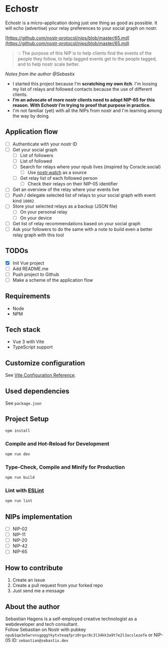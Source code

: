 # Echostr

Echostr is a micro-application doing just one thing as good as possible. It will echo (advertise) your relay preferences to your social graph on nostr.

[https://github.com/nostr-protocol/nips/blob/master/65.md](https://github.com/nostr-protocol/nips/blob/master/65.md)


> 💡 The purpose of this NIP is to help clients find the events of the people they follow, to help tagged events get to the people tagged, and to help nostr scale better.

*Notes from the author @Sebastix* 
* I started this project because I'm **scratching my own itch**. I'm loosing my list of relays and followed contacts because the use of different clients. 
* **I’m an advocate of more nostr clients need to adopt NIP-65 for this reason. With Echostr I’m trying to proof that purpose in practice.**
* I'm not familiar (yet) with all the NIPs from nostr and I'm learning among the way by doing.

## Application flow

- [ ] Authenticate with your nostr ID
- [ ] Get your social graph
    - [ ] List of followers
    - [ ] List of followed
    - [ ] Search for relays where your npub lives (inspired by Coracle.social)
      - [ ] Use [nostr.watch](http://nostr.watch) as a source
    - [ ] Get relay list of each followed person
      - [ ] Check their relays on their NIP-05 identifier
- [ ] Get an overview of the relay where your events live
- [ ] Push / delegate selected list of relays to your social graph with event kind `10002`
- [ ] Store your selected relays as a backup (JSON file)
  - [ ] On your personal relay
  - [ ] On your device
- [ ] Get list of relay recommendations based on your social graph
- [ ] Ask your followers to do the same with a note to build even a better relay graph with this tool

## TODOs

- [x] Init Vue project  
- [ ] Add README.me  
- [ ] Push project to Github
- [ ] Make a scheme of the application flow 

## Requirements

* Node
* NPM

## Tech stack

* Vue 3 with Vite
* TypeScript support

## Customize configuration

See [Vite Configuration Reference](https://vitejs.dev/config/).

## Used dependencies

See `package.json`

## Project Setup

```sh
npm install
```

### Compile and Hot-Reload for Development

```sh
npm run dev
```

### Type-Check, Compile and Minify for Production

```sh
npm run build
```

### Lint with [ESLint](https://eslint.org/)

```sh
npm run lint
```

## NIPs implementation

- [ ] NIP-02
- [ ] NIP-11
- [ ] NIP-20
- [ ] NIP-42
- [ ] NIP-65

## How to contribute

1. Create an issue
2. Create a pull request from your forked repo
3. Just send me a message

## About the author

Sebastian Hagens is a self-employed creative technologist as a webdeveloper and tech consultant.  
Follow Sebastian on Nostr with pubkey `npub1qe3e5wrvnsgpggtkytxteaqfprz0rgxr8c3l34kk3a9t7e2l3acslezefe` or NIP-05 ID: `sebastian@sebastix.dev`